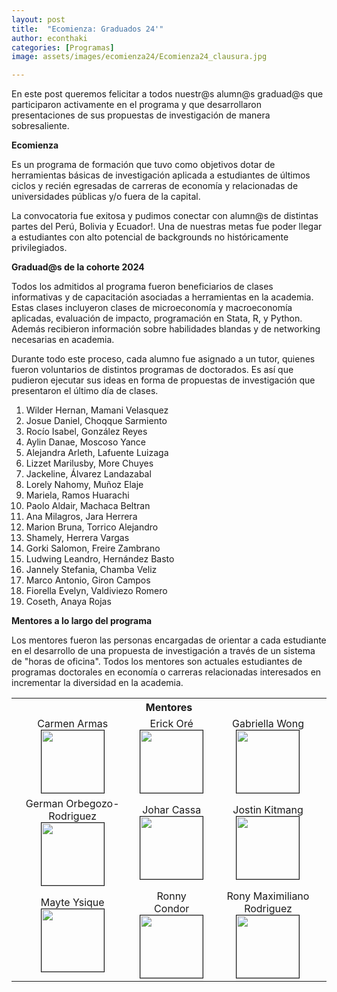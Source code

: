 ```yaml
---
layout: post
title:  "Ecomienza: Graduados 24'"
author: econthaki
categories: [Programas]
image: assets/images/ecomienza24/Ecomienza24_clausura.jpg

---
```

En este post queremos felicitar a todos nuestr@s alumn@s graduad@s que participaron activamente en el programa y que desarrollaron presentaciones de sus propuestas de investigación de manera sobresaliente.


**Ecomienza**

Es un programa de formación que tuvo como objetivos dotar de herramientas básicas de investigación aplicada a estudiantes de últimos ciclos y recién egresadas de carreras de economía y relacionadas de universidades públicas y/o fuera de la capital. 

La convocatoria fue exitosa y pudimos conectar con alumn@s de distintas partes del Perú, Bolivia y Ecuador!. Una de nuestras metas fue poder llegar a estudiantes con alto potencial de backgrounds no históricamente privilegiados. 


**Graduad@s de la cohorte 2024**

Todos los admitidos al programa fueron beneficiarios de clases informativas y de capacitación asociadas a herramientas en la academia. Estas clases incluyeron clases de microeconomía y macroeconomía aplicadas, evaluación de impacto, programación en Stata, R, y Python. Además recibieron información sobre habilidades blandas y de networking necesarias en academia. 

Durante todo este proceso, cada alumno fue asignado a un tutor, quienes fueron voluntarios de distintos programas de doctorados. Es así que pudieron ejecutar sus ideas en forma de propuestas de investigación que presentaron el último día de clases. 


<ol>
<li>Wilder Hernan, Mamani Velasquez</li>
<li>Josue Daniel, Choqque Sarmiento</li>
<li>Rocío Isabel, González Reyes</li>
<li>Aylin Danae, Moscoso Yance</li>
<li>Alejandra Arleth, Lafuente Luizaga</li>
<li>Lizzet Marilusby, More Chuyes</li>
<li>Jackeline, Álvarez Landazabal</li>
<li>Lorely Nahomy, Muñoz Elaje</li>
<li>Mariela, Ramos Huarachi</li>
<li>Paolo Aldair, Machaca Beltran</li>
<li>Ana Milagros, Jara Herrera</li>
<li>Marion Bruna, Torrico Alejandro</li>
<li>Shamely, Herrera Vargas</li>
<li>Gorki Salomon, Freire Zambrano</li>
<li>Ludwing Leandro, Hernández Basto</li>
<li>Jannely Stefania, Chamba Veliz</li>
<li>Marco Antonio, Giron Campos</li>
<li>Fiorella Evelyn, Valdiviezo Romero</li>
<li>Coseth, Anaya Rojas</li>
</ol>

**Mentores a lo largo del programa**

Los mentores fueron las personas encargadas de orientar a cada estudiante en el desarrollo de una propuesta de investigación a través de un sistema de "horas de oficina". Todos los mentores son actuales estudiantes de programas doctorales en economía o carreras relacionadas interesados en incrementar la diversidad en la academia.


<table  border="0" bordercolor="gray" align="center" style="width:100%">
  <tr>
        <th colspan="3">Mentores</th> 
  </tr>  
  <tr>
    <td align="center">Carmen Armas <br /><img src="{{ site.baseurl }}/assets/images/ecomienza24/fotosmentores/CArmas.jpeg" border=1 height=100 width=100><br/> </td>
    <td align="center">Erick Oré <br /><img src="{{ site.baseurl }}/assets/images/ecomienza24/fotosmentores/EOre.jpeg" border=1 height=100 width=100><br/> </td>
    <td align="center">Gabriella Wong  <br /><img src="{{ site.baseurl }}/assets/images/ecomienza24/fotosmentores/GWong.jpeg" border=1 height=100 width=100><br/> </td>
  </tr>
   <tr>
    <td align="center">German Orbegozo-Rodriguez  <br /><img src="{{ site.baseurl }}/assets/images/ecomienza24/fotosmentores/GOrbegozoR.jpg" border=1 height=100 width=100><br/> </td>
    <td align="center">Johar Cassa  <br /><img src="{{ site.baseurl }}/assets/images/ecomienza24/fotosmentores/JCassa.jpeg" border=1 height=100 width=100><br/> </td>
    <td align="center">Jostin Kitmang  <br /><img src="{{ site.baseurl }}/assets/images/ecomienza24/fotosmentores/JKitmang.jpeg" border=1 height=100 width=100><br/> </td>
  </tr>
    <tr>
    <td align="center">Mayte Ysique  <br /><img src="{{ site.baseurl }}/assets/images/ecomienza24/fotosmentores/MYsique.jpeg" border=1 height=100 width=100><br/> </td>
    <td align="center">Ronny Condor  <br /><img src="{{ site.baseurl }}/assets/images/ecomienza24/fotosmentores/RCondor.jpg" border=1 height=100 width=100><br/> </td>
    <td align="center">Rony Maximiliano Rodriguez  <br /><img src="{{ site.baseurl }}/assets/images/ecomienza24/fotosmentores/RMaximiliano.jpeg" border=1 height=100 width=100><br/> </td>
  </tr> 
 
  

</table>

